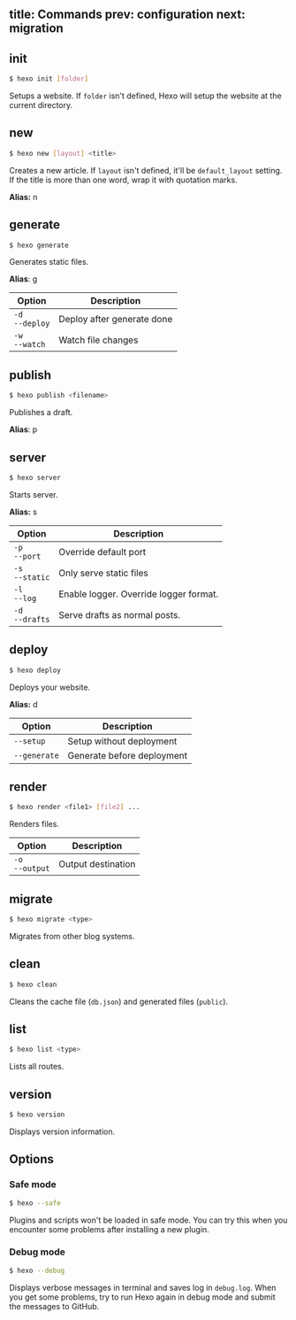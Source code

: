 title: Commands
prev: configuration
next: migration
---
## init

``` bash
$ hexo init [folder]
```

Setups a website. If `folder` isn't defined, Hexo will setup the website at the current directory.

## new

``` bash
$ hexo new [layout] <title>
```

Creates a new article. If `layout` isn't defined, it'll be `default_layout` setting. If the title is more than one word, wrap it with quotation marks.

**Alias:** n

## generate

``` bash
$ hexo generate
```

Generates static files.

**Alias**: g

Option | Description
--- | ---
`-d`<br>`--deploy` | Deploy after generate done
`-w`<br>`--watch` | Watch file changes

## publish

``` bash
$ hexo publish <filename>
```

Publishes a draft.

**Alias**: p

## server

``` bash
$ hexo server
```

Starts server.

**Alias:** s

Option | Description
--- | ---
`-p`<br>`--port` | Override default port
`-s`<br>`--static` | Only serve static files
`-l`<br>`--log` | Enable logger. Override logger format.
`-d`<br>`--drafts` | Serve drafts as normal posts.

## deploy

``` bash
$ hexo deploy
```

Deploys your website.

**Alias:** d

Option | Description
--- | ---
`--setup` | Setup without deployment
`--generate` | Generate before deployment

## render

``` bash
$ hexo render <file1> [file2] ...
```

Renders files.

Option | Description
--- | ---
`-o`<br>`--output` | Output destination

## migrate

``` bash
$ hexo migrate <type>
```

Migrates from other blog systems.

## clean

``` bash
$ hexo clean
```

Cleans the cache file (`db.json`) and generated files (`public`).

## list

``` bash
$ hexo list <type>
```

Lists all routes.

## version

``` bash
$ hexo version
```

Displays version information.

## Options

### Safe mode

``` bash
$ hexo --safe
```

Plugins and scripts won't be loaded in safe mode. You can try this when you encounter some problems after installing a new plugin.

### Debug mode

``` bash
$ hexo --debug
```

Displays verbose messages in terminal and saves log in `debug.log`. When you get some problems, try to run Hexo again in debug mode and submit the messages to GitHub.